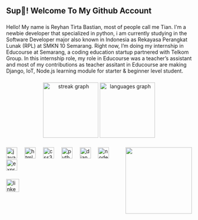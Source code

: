 <h2 align="left">Sup👋! Welcome To My Github Account</h2>

###

<p align="left">Hello! My name is Reyhan Tirta Bastian, most of people call me Tian. I'm a newbie developer that specialized in python,  i am currently studying in the Software Developer major also known in Indonesia as Rekayasa Perangkat Lunak (RPL) at SMKN 10 Semarang. Right now, I’m doing my internship in Educourse at Semarang, a coding education startup partnered with Telkom Group. In this internship role, my role in Educourse was a teacher’s assistant and most of my contributions 
as teacher assitant in Educourse are making Django, IoT, Node.js learning module for starter & beginner level student.</p>

###

<div align="center">
  <img src="https://streak-stats.demolab.com?user=WeedLover2&locale=en&mode=daily&theme=dracula&hide_border=false&border_radius=5" height="150" alt="streak graph"  />
  <img src="https://github-readme-stats.vercel.app/api/top-langs?username=WeedLover2&locale=en&hide_title=false&layout=compact&card_width=320&langs_count=5&theme=dracula&hide_border=false" height="150" alt="languages graph"  />
</div>

###

<img align="right" height="180" src="https://github.com/user-attachments/assets/65abcfde-e2f5-4ba7-afc7-a2edbe18c791"  />

###

<div align="left">
  <img src="https://cdn.jsdelivr.net/gh/devicons/devicon/icons/javascript/javascript-original.svg" height="30" alt="javascript logo"  />
  <img width="12" />
  <img src="https://cdn.jsdelivr.net/gh/devicons/devicon/icons/html5/html5-original.svg" height="30" alt="html5 logo"  />
  <img width="12" />
  <img src="https://cdn.jsdelivr.net/gh/devicons/devicon/icons/css3/css3-original.svg" height="30" alt="css3 logo"  />
  <img width="12" />
  <img src="https://cdn.jsdelivr.net/gh/devicons/devicon/icons/python/python-original.svg" height="30" alt="python logo"  />
  <img width="12" />
  <img src="https://cdn.jsdelivr.net/gh/devicons/devicon/icons/django/django-plain.svg" height="30" alt="django logo"  />
  <img width="12" />
  <img src="https://cdn.jsdelivr.net/gh/devicons/devicon/icons/nodejs/nodejs-original.svg" height="30" alt="nodejs logo"  />
  <img width="12" />
  <img src="https://cdn.jsdelivr.net/gh/devicons/devicon/icons/express/express-original.svg" height="30" alt="express logo"  />
</div>

###

<div align="left">
  <a href="https://www.linkedin.com/in/reyhan-tirta-bastian-69192332a/" target="_blank">
    <img src="https://img.shields.io/static/v1?message=LinkedIn&logo=linkedin&label=&color=0077B5&logoColor=white&labelColor=&style=for-the-badge" height="35" alt="linkedin logo"  />
  </a>
</div>

###

